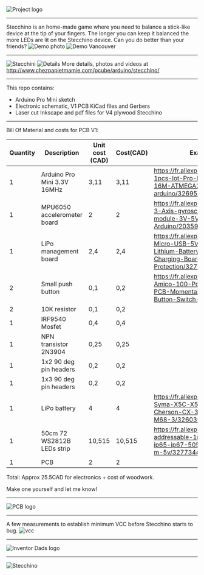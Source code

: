 ![Project logo](Logo_Stecchino.png)
***
Stecchino is an home-made game where you need to balance a stick-like device at the tip of your fingers. The longer you can keep it balanced the more LEDs are lit on the Stecchino device. Can you do better than your friends?
![Demo photo](Demo_Stecchino.JPG)
![Demo Vancouver](Stecchino_Vancouver.jpg)
***
![Stecchini](2_Stecchini.JPG)
![Details](Detail_Stecchino.JPG)
More details, photos and videos at http://www.chezpapietmamie.com/pcube/arduino/stecchino/
***
This repo contains:
- Arduino Pro Mini sketch
- Electronic schematic, V1 PCB KiCad files and Gerbers
- Laser cut Inkscape and pdf files for V4 plywood Stecchino
***
Bill Of Material and costs for PCB V1:

|Quantity|Description|Unit cost (CAD)|Cost(CAD)|Example reference|
|--------|-----------|---------|----|-----------------|
|1|Arduino Pro Mini 3.3V 16MHz|3,11|3,11|https://fr.aliexpress.com/item/Freeshipping-1pcs-lot-Pro-Mini-328-Mini-3-3V-16M-ATMEGA328-3-3V-16MHz-for-arduino/32695657337.html|
|1|MPU6050 accelerometer board|2|2|https://fr.aliexpress.com/item/MPU-6050-3-Axis-gyroscope-acce-lerometer-module-3V-5V-compatible-For-Arduino/2035920870.html|
|1|LiPo management board|2,4|2,4|https://fr.aliexpress.com/item/5-pcs-Micro-USB-5V-1A-18650-TP4056-Lithium-Battery-Charger-Module-Charging-Board-With-Protection/32703936097.html|
|2|Small push button|0,1|0,2|https://fr.aliexpress.com/item/Promotion-Amico-100-Pcs-6x6x4-5mm-Panel-PCB-Momentary-Tactile-Tact-Push-Button-Switch-4-Pin/32563399489.html|
|2|10K resistor|0,1|0,2||
|1|IRF9540 Mosfet|0,4|0,4||
|1|NPN transistor 2N3904|0,25|0,25||
|1|1x2 90 deg pin headers|0,2|0,2||
|1|1x3 90 deg pin headers|0,2|0,2||
|1|LiPo battery|4|4|https://fr.aliexpress.com/item/5pcs-lot-Syma-X5C-X5SW-Heng-Kee-905-Cherson-CX-30-model-aircraft-Tanco-M68-3/32603900524.html|
|1|50cm 72 WS2812B LEDs strip|10,515|10,515|https://fr.aliexpress.com/item/individually-addressable-1m-4m-5m-waterproof-ip65-ip67-5050-rgb-30-60-144-led-m-5v/32773441024.html|
|1|PCB|2|2||

Total: Approx 25.5CAD for electronics + cost of woodwork.


Make one yourself and let me know!
***
![PCB logo](Projet_Stecchino.png)
***
A few measurements to establish minimum VCC before Stecchino starts to bug. 
![vcc](VCC_vs_V_Raw.png)
***
![Inventor Dads logo](Logo_Papas_Inventeurs_25mm.png)
***
![Stecchino](Stecchino.png)
